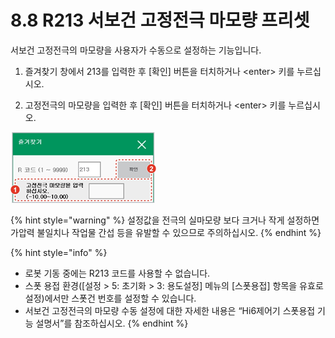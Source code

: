 # 8.8 R213 서보건 고정전극 마모량 프리셋

서보건 고정전극의 마모량을 사용자가 수동으로 설정하는 기능입니다. 

1.	즐겨찾기 창에서 213를 입력한 후 \[확인\] 버튼을 터치하거나 &lt;enter&gt; 키를 누르십시오.

2.	고정전극의 마모량을 입력한 후 \[확인\] 버튼을 터치하거나 &lt;enter&gt; 키를 누르십시오.

![](../_assets/image%20%28267%29.png)

{% hint style="warning" %}
설정값을 전극의 실마모량 보다 크거나 작게 설정하면 가압력 불일치나 작업물 간섭 등을 유발할 수 있으므로 주의하십시오.
{% endhint %}

{% hint style="info" %}
* 로봇 기동 중에는 R213 코드를 사용할 수 없습니다.
* 스폿 용접 환경\(\[설정 &gt; 5: 초기화 &gt; 3: 용도설정\] 메뉴의 \[스폿용접\] 항목을 유효로 설정\)에서만 스폿건 번호를 설정할 수 있습니다.
* 서보건 고정전극의 마모량 수동 설정에 대한 자세한 내용은 “Hi6제어기 스폿용접 기능 설명서”를 참조하십시오.
{% endhint %}

